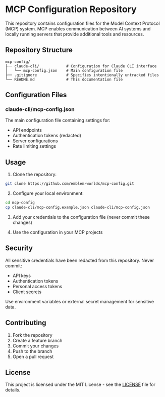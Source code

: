 # MCP Configuration Repository

This repository contains configuration files for the Model Context Protocol (MCP) system. MCP enables communication between AI systems and locally running servers that provide additional tools and resources.

## Repository Structure

```
mcp-config/
├── claude-cli/            # Configuration for Claude CLI interface
│   └── mcp-config.json    # Main configuration file
├── .gitignore             # Specifies intentionally untracked files
└── README.md              # This documentation file
```

## Configuration Files

### claude-cli/mcp-config.json
The main configuration file containing settings for:
- API endpoints
- Authentication tokens (redacted)
- Server configurations
- Rate limiting settings

## Usage

1. Clone the repository:
```bash
git clone https://github.com/emblem-worlds/mcp-config.git
```

2. Configure your local environment:
```bash
cd mcp-config
cp claude-cli/mcp-config.example.json claude-cli/mcp-config.json
```

3. Add your credentials to the configuration file (never commit these changes)

4. Use the configuration in your MCP projects

## Security

All sensitive credentials have been redacted from this repository. Never commit:
- API keys
- Authentication tokens
- Personal access tokens
- Client secrets

Use environment variables or external secret management for sensitive data.

## Contributing

1. Fork the repository
2. Create a feature branch
3. Commit your changes
4. Push to the branch
5. Open a pull request

## License

This project is licensed under the MIT License - see the [LICENSE](LICENSE) file for details.
